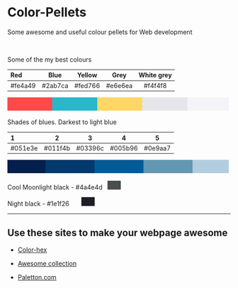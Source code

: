 # Color-Pellets

Some awesome and useful colour pellets for Web development

<br>

Some of the my best colours

| Red | Blue | Yellow | Grey | White grey |
|:--------------|:----------------:|:----------------:|:----------------:|:-----------------:|
|#fe4a49 | #2ab7ca | #fed766 | #e6e6ea | #f4f4f8 |

<img src="a.png" alt="color" width="500" height="30">

<br>

Shades of blues. Darkest to light blue

| 1 | 2 | 3 | 4 |  5 |
|:--------------|:----------------:|:----------------:|:----------------:|:-----------------:|
|#051e3e | #011f4b | #03396c | #005b96 | #0e9aa7 |


<img src="b.png" alt="color" width="500" height="30">

<br>

Cool Moonlight black - #4a4e4d  &nbsp;    <img src="c.png" alt="color" width="30" height="20">

Night black         - #1e1f26   &nbsp; &nbsp; &nbsp;   <img src="d.png" alt="color" width="30" height="20">

---

## Use these sites to make your webpage awesome

- [Color-hex](https://www.color-hex.com/color-palettes/)

- [Awesome collection](https://digitalsynopsis.com/design/beautiful-color-palettes-combinations-schemes/)

- [Paletton.com](http://paletton.com/#uid=1000u0kllllaFw0g0qFqFg0w0aF)
